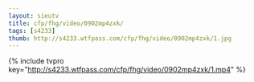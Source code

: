 ```yaml
--- 
layout: sieutv
title: cfp/fhg/video/0902mp4zxk/
tags: [s4233]
thumb: http://s4233.wtfpass.com/cfp/fhg/video/0902mp4zxk/1.jpg
---
```

{% include tvpro key="http://s4233.wtfpass.com/cfp/fhg/video/0902mp4zxk/1.mp4" %} 
